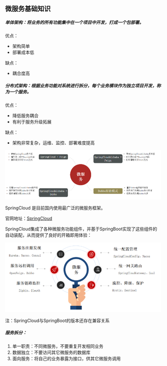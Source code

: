 ## 微服务基础知识

##### 单体架构：将业务的所有功能集中在一个项目中开发，打成一个包部署。

优点：
- 架构简单
- 部署成本低

缺点：
- 耦合度高

##### 分布式架构：根据业务功能对系统进行拆分，每个业务模块作为独立项目开发，称为一个服务。
  
优点：
- 降低服务耦合
- 有利于服务升级拓展

缺点：
- 架构非常复杂，运维、监控、部署难度提高

![img.png](assets/img.png)

SpringCloud 是目前国内使用最广泛的微服务框架。

官网地址：[SpringCloud](https://spring.io/projects/spring-cloud)

SpringCloud集成了各种微服务功能组件，并基于SpringBoot实现了这些组件的自动装配，从而提供了良好的开箱即用体验：

![02serviceArchitecture](./assets/02serviceArchitecture-${yyyMMdd}-1686146064690.png)

注：SpringCloud与SpringBoot的版本还存在兼容关系

##### 服务拆分：
1. 单一职责：不同微服务，不要重复开发相同业务
2. 数据独立：不要访问其它微服务的数据库
3. 面向服务：将自己的业务暴露为接口，供其它微服务调用

